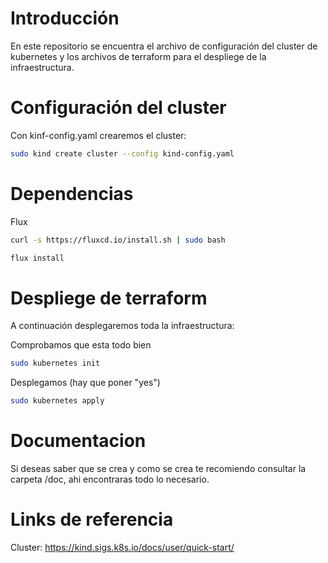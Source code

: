 # Introducción
En este repositorio se encuentra el archivo de configuración del cluster de kubernetes y los archivos de terraform para el despliege de la infraestructura.

# Configuración del cluster
Con kinf-config.yaml crearemos el cluster:
```bash
sudo kind create cluster --config kind-config.yaml
```

# Dependencias
Flux
```bash
curl -s https://fluxcd.io/install.sh | sudo bash
```

```bash
flux install
```

# Despliege de terraform
A continuación desplegaremos toda la infraestructura:

Comprobamos que esta todo bien
```bash
sudo kubernetes init
```

Desplegamos (hay que poner "yes")
```bash
sudo kubernetes apply
```

# Documentacion
Si deseas saber que se crea y como se crea te recomiendo consultar la carpeta /doc, ahi encontraras todo lo necesario.

# Links de referencia
Cluster: https://kind.sigs.k8s.io/docs/user/quick-start/